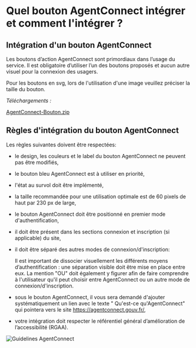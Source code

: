 # Quel bouton AgentConnect intégrer et comment l'intégrer ?

## Intégration d'un bouton AgentConnect 

Les boutons d’action AgentConnect sont primordiaux dans l’usage du service. Il est obligatoire d’utiliser l’un des boutons proposés et aucun autre visuel pour la connexion des usagers. 

Pour les boutons en svg, lors de l'utilisation d'une image veuillez préciser la taille du bouton.

*Téléchargements :*

[AgentConnect-Bouton.zip](https://github.com/france-connect/Documentation-AgentConnect/files/9828293/AgentConnect-Bouton.zip)

## Règles d'intégration du bouton AgentConnect

Les règles suivantes doivent être respectées:

- le design, les couleurs et le label du bouton AgentConnect ne peuvent pas être modifiés,
- le bouton bleu AgentConnect est à utiliser en priorité,
- l'état au survol doit être implémenté,
- la taille recommandée pour une utilisation optimale est de 60 pixels de haut par 230 px de large,
- le bouton AgentConnect doit être positionné en premier mode d'authentification,
- il doit être présent dans les sections connexion et inscription (si applicable) du site,
- il doit être séparé des autres modes de connexion/d'inscription:

    Il est important de dissocier visuellement les différents moyens d’authentification : une séparation visible doit être mise en place entre eux.
    La mention "OU" doit également y figurer afin de faire comprendre à l'utilisateur qu'il peut choisir entre AgentConnect ou un autre mode de connexion/d'inscription.

- sous le bouton AgentConnect, il vous sera demandé d'ajouter systématiquement un lien avec le texte " Qu'est-ce qu'AgentConnect" qui pointera vers le site https://agentconnect.gouv.fr/,
- votre intégration doit respecter le référentiel général d’amélioration de l’accessibilité (RGAA).

![Guidelines AgentConnect](https://user-images.githubusercontent.com/60473902/196908275-3fe6872f-cb75-4c1d-92af-fea67cbf89ae.png)

